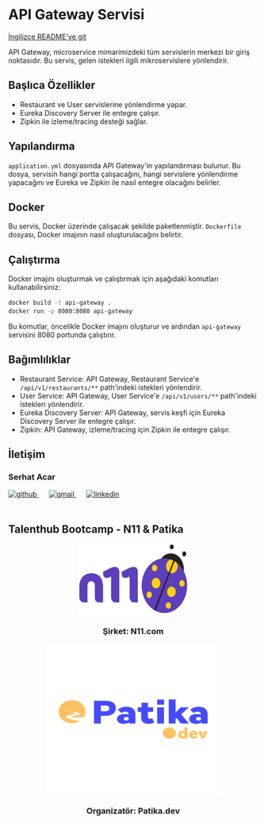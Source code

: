 
# API Gateway Servisi

[İngilizce README'ye git](README.md)

API Gateway, microservice mimarimizdeki tüm servislerin merkezi bir giriş noktasıdır. Bu servis, gelen istekleri ilgili mikroservislere yönlendirir.

## Başlıca Özellikler

- Restaurant ve User servislerine yönlendirme yapar.
- Eureka Discovery Server ile entegre çalışır.
- Zipkin ile izleme/tracing desteği sağlar.

## Yapılandırma

`application.yml` dosyasında API Gateway'in yapılandırması bulunur. Bu dosya, servisin hangi portta çalışacağını, hangi servislere yönlendirme yapacağını ve Eureka ve Zipkin ile nasıl entegre olacağını belirler.

## Docker

Bu servis, Docker üzerinde çalışacak şekilde paketlenmiştir. `Dockerfile` dosyası, Docker imajının nasıl oluşturulacağını belirtir.

## Çalıştırma

Docker imajını oluşturmak ve çalıştırmak için aşağıdaki komutları kullanabilirsiniz:

```bash
docker build -t api-gateway .
docker run -p 8080:8080 api-gateway
```

Bu komutlar, öncelikle Docker imajını oluşturur ve ardından `api-gateway` servisini 8080 portunda çalıştırır.

## Bağımlılıklar

- Restaurant Service: API Gateway, Restaurant Service'e `/api/v1/restaurants/**` path'indeki istekleri yönlendirir.
- User Service: API Gateway, User Service'e `/api/v1/users/**` path'indeki istekleri yönlendirir.
- Eureka Discovery Server: API Gateway, servis keşfi için Eureka Discovery Server ile entegre çalışır.
- Zipkin: API Gateway, izleme/tracing için Zipkin ile entegre çalışır.

## İletişim

### Serhat Acar

<a href="https://github.com/sserhatacarr" target="_blank">
<img  src=https://img.shields.io/badge/github-%2324292e.svg?&style=for-the-badge&logo=github&logoColor=white alt=github style="margin-bottom: 20px;" />
</a>
<a href = "mailto:sserhatacarr@gmail.com?subject = Geri Bildirim&body = Mesaj">
<img src=https://img.shields.io/badge/send-email-email?&style=for-the-badge&logo=microsoftoutlook&color=CD5C5C alt=gmail style="margin-bottom: 20px; margin-left:20px" />
</a>
<a href="https://linkedin.com/in/sserhatacarr" target="_blank">
<img src=https://img.shields.io/badge/linkedin-%231E77B5.svg?&style=for-the-badge&logo=linkedin&logoColor=white alt=linkedin style="margin-bottom: 20px; margin-left:20px" />
</a>  

## Talenthub Bootcamp - N11 & Patika

<div align="center">
  <a href="https://www.n11.com/">
    <img src="../img/n11-logo.png" alt="Logo" width="220" height="140">
  </a>

<h3 align="center">Şirket: N11.com</h3>
</div>

<div align="center">
  <a href="https://www.patika.dev/">
    <img src="../img/patika-logo.png" alt="Logo" width="350" height="300">
  </a>
<h3 align="center">Organizatör: Patika.dev</h3>   
</div>
